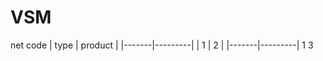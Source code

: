 # VSM
net code
| type	| product |
|-------|---------|
|  1    |    	2   |
|-------|---------|
1	        3
